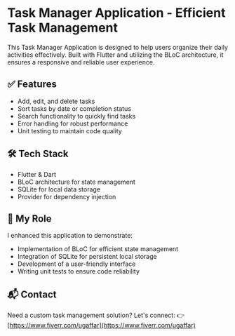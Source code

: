 # Task Manager Application - Efficient Task Management

This Task Manager Application is designed to help users organize their daily activities effectively. Built with Flutter and utilizing the BLoC architecture, it ensures a responsive and reliable user experience.

## ✅ Features
- Add, edit, and delete tasks
- Sort tasks by date or completion status
- Search functionality to quickly find tasks
- Error handling for robust performance
- Unit testing to maintain code quality

## 🛠️ Tech Stack
- Flutter & Dart
- BLoC architecture for state management
- SQLite for local data storage
- Provider for dependency injection

## 💼 My Role
I enhanced this application to demonstrate:
- Implementation of BLoC for efficient state management
- Integration of SQLite for persistent local storage
- Development of a user-friendly interface
- Writing unit tests to ensure code reliability

## 📬 Contact
Need a custom task management solution? Let's connect:
👉 [https://www.fiverr.com/ugaffar](https://www.fiverr.com/ugaffar)
